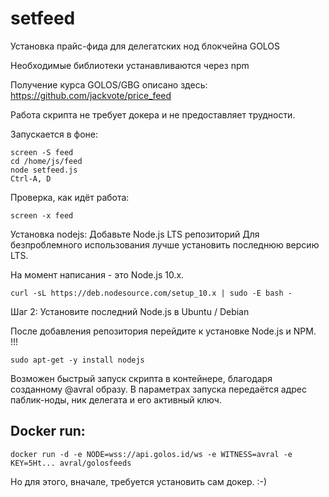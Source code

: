 # setfeed
Установка прайс-фида для делегатских нод блокчейна GOLOS

Необходимые библиотеки устанавливаются через npm

Получение курса GOLOS/GBG описано здесь:
https://github.com/jackvote/price_feed

Работа скрипта не требует докера и не предоставляет трудности.

Запускается в фоне:
```
screen -S feed
cd /home/js/feed
node setfeed.js
Ctrl-A, D
```
Проверка, как идёт работа:
```
screen -x feed
```
Установка nodejs:
Добавьте Node.js LTS репозиторий
Для безпроблемного использования лучше установить последнюю версию LTS.

На момент написания - это Node.js 10.x.
```
curl -sL https://deb.nodesource.com/setup_10.x | sudo -E bash -
```
Шаг 2: Установите последний Node.js в Ubuntu / Debian

После добавления репозитория перейдите к установке Node.js и NPM. !!!
```
sudo apt-get -y install nodejs
```
Возможен быстрый запуск скрипта в контейнере, благодаря созданному @avral образу.
В параметрах запуска передаётся адрес паблик-ноды, ник делегата и его активный ключ.

## Docker run:
```
docker run -d -e NODE=wss://api.golos.id/ws -e WITNESS=avral -e KEY=5Ht... avral/golosfeeds
```
Но для этого, вначале, требуется установить сам докер. :-)

